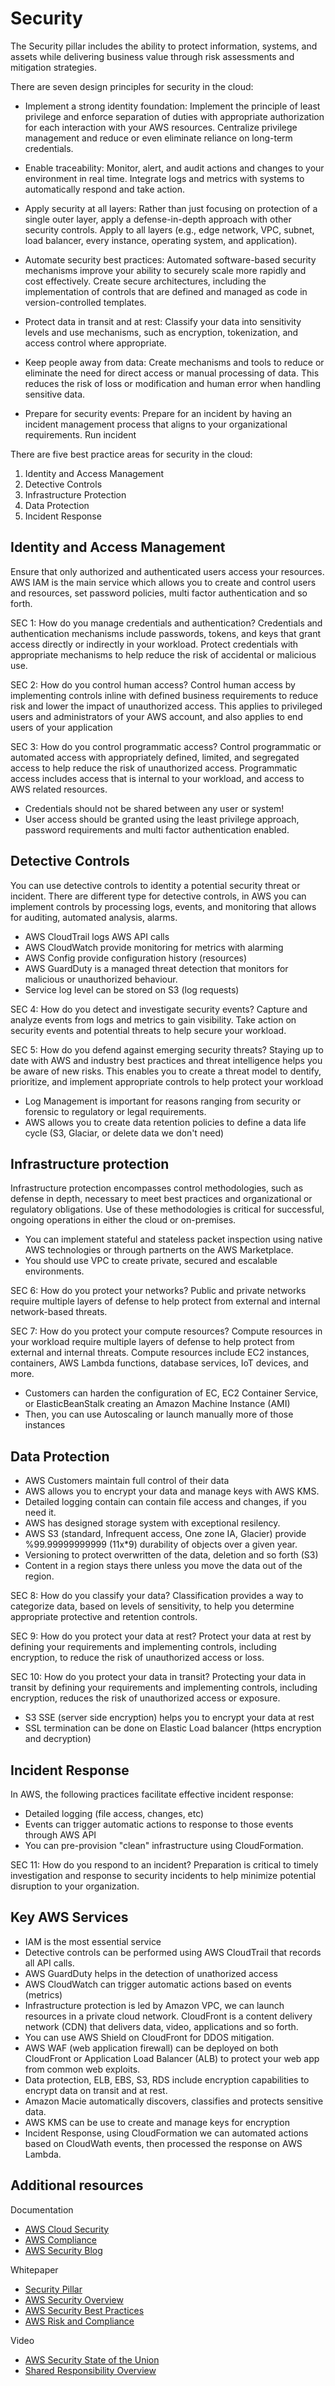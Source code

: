 # Security
The Security pillar includes the ability to protect information, systems, and assets while delivering business value through risk assessments and mitigation strategies.

There are seven design principles for security in the cloud:

- Implement a strong identity foundation: Implement the principle of least privilege and enforce separation of duties with appropriate authorization for each interaction with your AWS resources. Centralize privilege management and reduce or even eliminate reliance on long-term credentials.

- Enable traceability: Monitor, alert, and audit actions and changes to your environment in real time. Integrate logs and metrics with systems to automatically respond and take action.

- Apply security at all layers: Rather than just focusing on protection of a single outer layer, apply a defense-in-depth approach with other security controls. Apply to all layers (e.g., edge network, VPC, subnet, load balancer, every instance, operating system, and application).

- Automate security best practices: Automated software-based security mechanisms improve your ability to securely scale more rapidly and cost effectively. Create secure architectures, including the implementation of controls that are defined and managed as code in version-controlled templates.

- Protect data in transit and at rest: Classify your data into sensitivity levels and use mechanisms, such as encryption, tokenization, and access control where appropriate.

- Keep people away from data: Create mechanisms and tools to reduce or eliminate the need for direct access or manual processing of data. This reduces the risk of loss or modification and human error when handling sensitive data.

- Prepare for security events: Prepare for an incident by having an incident management process that aligns to your organizational requirements. Run incident

There are five best practice areas for security in the cloud:

1. Identity and Access Management
2. Detective Controls
3. Infrastructure Protection
4. Data Protection
5. Incident Response

## Identity and Access Management

Ensure that only authorized and authenticated users access your resources. AWS IAM is the main service which allows you to create and control users
and resources, set password policies, multi factor authentication and so forth.

SEC 1: How do you manage credentials and authentication?
Credentials and authentication mechanisms include passwords, tokens, and keys that grant access directly or indirectly in your workload. Protect credentials with appropriate mechanisms to help reduce the risk of accidental or malicious use.

SEC 2: How do you control human access?
Control human access by implementing controls inline with defined business requirements to reduce risk and lower the impact of unauthorized access. This applies to privileged users and administrators of your AWS account, and also applies to end users of your application

SEC 3: How do you control programmatic access?
Control programmatic or automated access with appropriately defined, limited, and segregated access to help reduce the risk of unauthorized access. Programmatic access includes access that is internal to your workload, and access to AWS related resources.

- Credentials should not be shared between any user or system!
- User access should be granted using the least privilege approach, password requirements and multi factor authentication enabled.

## Detective Controls

You can use detective controls to identity a potential security threat or incident. There are different type for detective controls, in AWS you can
implement controls by processing logs, events, and monitoring that allows for auditing, automated analysis, alarms.

- AWS CloudTrail logs AWS API calls
- AWS CloudWatch provide monitoring for metrics with alarming
- AWS Config provide configuration history (resources)
- AWS GuardDuty is a managed threat detection that monitors for malicious or unauthorized behaviour.
- Service log level can be stored on S3 (log requests)

SEC 4: How do you detect and investigate security events?
Capture and analyze events from logs and metrics to gain visibility. Take action on security events and potential threats to help secure your workload.

SEC 5: How do you defend against emerging security threats?
Staying up to date with AWS and industry best practices and threat intelligence helps you be aware of new risks. This enables you to create a threat model to dentify, prioritize, and implement appropriate controls to help protect your workload

- Log Management is important for reasons ranging from security or forensic to regulatory or legal requirements.
- AWS allows you to create data retention policies to define a data life cycle (S3, Glaciar, or delete data we don't need)

## Infrastructure protection

Infrastructure protection encompasses control methodologies, such as defense in depth, necessary to meet best practices and organizational or regulatory obligations. Use of these methodologies is critical for successful, ongoing operations in either the cloud or on-premises.

- You can implement stateful and stateless  packet inspection using native AWS technologies or through partnerts on the AWS Marketplace.
- You should use VPC to create private, secured and escalable environments.

SEC 6: How do you protect your networks?
Public and private networks require multiple layers of defense to help protect from external and internal network-based threats.

SEC 7: How do you protect your compute resources?
Compute resources in your workload require multiple layers of defense to help protect from external and internal threats. Compute resources include EC2 
instances, containers, AWS Lambda functions, database services, IoT devices, and more.

- Customers can harden the configuration of EC, EC2 Container Service, or ElasticBeanStalk creating an Amazon Machine Instance (AMI)
- Then, you can use Autoscaling or launch manually more of those instances

## Data Protection

- AWS Customers maintain full control of their data
- AWS allows you to encrypt your data and manage keys with AWS KMS.
- Detailed logging contain can contain file access and changes, if you need it.
- AWS has designed storage system with exceptional resilency.
- AWS S3 (standard, Infrequent access, One zone IA, Glacier) provide %99.99999999999 (11x*9) durability of objects over  a given year.
- Versioning to protect overwritten of the data, deletion and so forth (S3)
- Content in a region stays there unless you move the data out of the region.

SEC 8: How do you classify your data?
Classification provides a way to categorize data, based on levels of sensitivity, to help you determine appropriate protective and retention controls.

SEC 9: How do you protect your data at rest?
Protect your data at rest by defining your requirements and implementing controls, including encryption, to reduce the risk of unauthorized access or loss.

SEC 10: How do you protect your data in transit?
Protecting your data in transit by defining your requirements and implementing controls, including encryption, reduces the risk of unauthorized access or exposure.

- S3 SSE (server side encryption) helps you to encrypt your data at rest
- SSL termination can be done on Elastic Load balancer (https encryption and decryption)

## Incident Response

In AWS, the following practices facilitate effective incident response:

- Detailed logging (file access, changes, etc)
- Events can trigger automatic actions to response to those events through AWS API
- You can pre-provision "clean" infrastructure using CloudFormation.

SEC 11: How do you respond to an incident?
Preparation is critical to timely investigation and response to security incidents to help minimize potential disruption to your organization.

## Key AWS Services

- IAM is the most essential service
- Detective controls can be performed using AWS CloudTrail that records all API calls.
- AWS GuardDuty helps in the detection of unathorized access
- AWS CloudWatch  can trigger automatic actions based on events (metrics)
- Infrastructure protection is led by Amazon VPC, we can launch resources in a private cloud network. CloudFront is a content delivery network (CDN) that delivers data, video, applications and so forth.
- You can use AWS Shield on CloudFront for DDOS mitigation.
- AWS WAF (web application firewall) can be deployed on both CloudFront or Application Load Balancer (ALB) to protect your web app from
common web exploits.
- Data protection, ELB, EBS, S3, RDS include encryption capabilities to encrypt data on transit and at rest. 
- Amazon Macie automatically discovers, classifies and protects sensitive data.
- AWS KMS can be use to create and manage keys for encryption
- Incident Response, using CloudFormation we can automated actions based on CloudWath events, then processed the response on AWS Lambda.

## Additional resources

Documentation
- [AWS Cloud Security](http://aws.amazon.com/security/)
- [AWS Compliance](https://aws.amazon.com/compliance/)
- [AWS Security Blog](http://blogs.aws.amazon.com/security/)

Whitepaper
- [Security Pillar](https://d0.awsstatic.com/whitepapers/architecture/AWS-Security-Pillar.pdf)
- [AWS Security Overview](https://d0.awsstatic.com/whitepapers/Security/AWS%20Security%20Whitepaper.pdf)
- [AWS Security Best Practices](https://aws.amazon.com/whitepapers/aws-security-best-practices/)
- [AWS Risk and Compliance](https://d0.awsstatic.com/whitepapers/compliance/AWS_Risk_and_Compliance_Whitepaper.pdf)

Video
- [AWS Security State of the Union](https://youtu.be/Wvyc-VEUOns)
- [Shared Responsibility Overview](https://www.youtube.com/watch?v=U632-ND7dKQ)